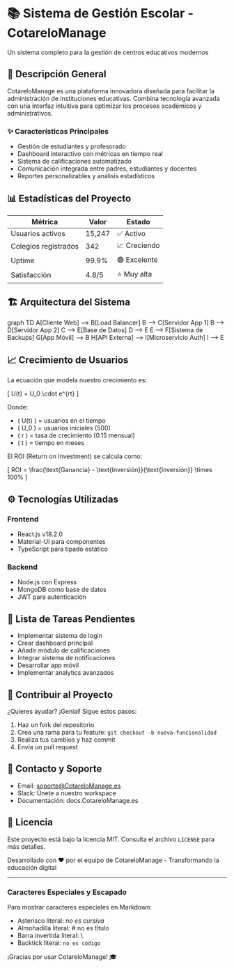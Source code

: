# 📚 Sistema de Gestión Escolar - CotareloManage

Un sistema completo para la gestión de centros educativos modernos

## 🎯 Descripción General

CotareloManage es una plataforma innovadora diseñada para facilitar la administración de instituciones educativas. Combina tecnología avanzada con una interfaz intuitiva para optimizar los procesos académicos y administrativos.

### ✨ Características Principales

- Gestión de estudiantes y profesorado
- Dashboard interactivo con métricas en tiempo real
- Sistema de calificaciones automatizado
- Comunicación integrada entre padres, estudiantes y docentes
- Reportes personalizables y análisis estadísticos

## 📊 Estadísticas del Proyecto

| Métrica              | Valor  | Estado       |
| -------------------- | ------ | ------------ |
| Usuarios activos     | 15,247 | ✅ Activo    |
| Colegios registrados | 342    | 📈 Creciendo |
| Uptime               | 99.9%  | 🟢 Excelente |
| Satisfacción         | 4.8/5  | ⭐ Muy alta  |

## 🏗️ Arquitectura del Sistema
graph TD
    A[Cliente Web] --> B[Load Balancer]
    B --> C[Servidor App 1]
    B --> D[Servidor App 2]
    C --> E[Base de Datos]
    D --> E
    E --> F[Sistema de Backups]
    G[App Móvil] --> B
    H[API Externa] --> I[Microservicio Auth]
    I --> E
    
## 📈 Crecimiento de Usuarios

La ecuación que modela nuestro crecimiento es:

\[
U(t) = U_0 \cdot e^{rt}
\]

Donde:

- \( U(t) \) = usuarios en el tiempo
- \( U_0 \) = usuarios iniciales (500)
- \( r \) = tasa de crecimiento (0.15 mensual)
- \( t \) = tiempo en meses

El ROI (Return on Investment) se calcula como:

\[
ROI = \frac{\text{Ganancia} - \text{Inversión}}{\text{Inversión}} \times 100\%
\]

## ⚙️ Tecnologías Utilizadas

### Frontend

- React.js v18.2.0
- Material-UI para componentes
- TypeScript para tipado estático

### Backend

- Node.js con Express
- MongoDB como base de datos
- JWT para autenticación

## 📝 Lista de Tareas Pendientes

- Implementar sistema de login
- Crear dashboard principal
- Añadir módulo de calificaciones
- Integrar sistema de notificaciones
- Desarrollar app móvil
- Implementar analytics avanzados

## 🤝 Contribuir al Proyecto

¿Quieres ayudar? ¡Genial! Sigue estos pasos:

1. Haz un fork del repositorio
2. Crea una rama para tu feature: `git checkout -b nueva-funcionalidad`
3. Realiza tus cambios y haz commit
4. Envía un pull request

## 📧 Contacto y Soporte

- Email: soporte@CotareloManage.es
- Slack: Únete a nuestro workspace
- Documentación: docs.CotareloManage.es

## 📄 Licencia

Este proyecto está bajo la licencia MIT. Consulta el archivo `LICENSE` para más detalles.

Desarrollado con ❤ por el equipo de CotareloManage - Transformando la educación digital

---

### Caracteres Especiales y Escapado

Para mostrar caracteres especiales en Markdown:

- Asterisco literal: _no es cursiva_
- Almohadilla literal: # no es título
- Barra invertida literal: \\
- Backtick literal: `no es código`

¡Gracias por usar CotareloManage! 🎓
